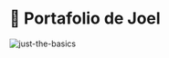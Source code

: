 # 🚀 Portafolio de Joel

![just-the-basics](https://i.ibb.co/545Q38h/Captura-web-2-2-2024-113830-localhost.jpg)
